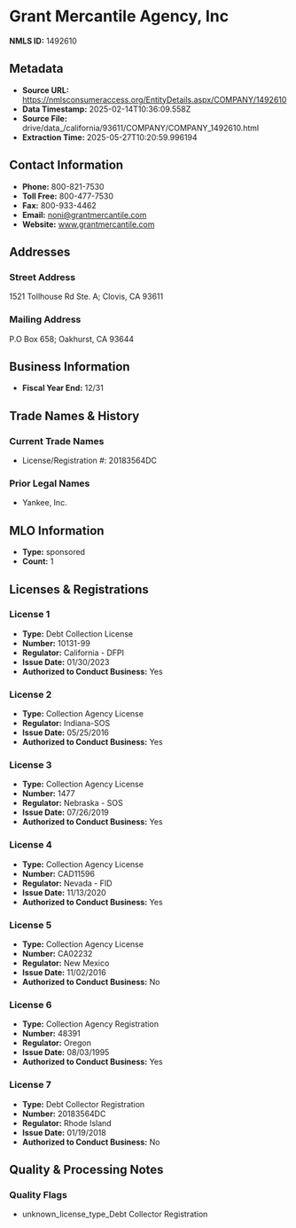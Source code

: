 # Grant Mercantile Agency, Inc

**NMLS ID:** 1492610

## Metadata
- **Source URL:** https://nmlsconsumeraccess.org/EntityDetails.aspx/COMPANY/1492610
- **Data Timestamp:** 2025-02-14T10:36:09.558Z
- **Source File:** drive/data_/california/93611/COMPANY/COMPANY_1492610.html
- **Extraction Time:** 2025-05-27T10:20:59.996194

## Contact Information
- **Phone:** 800-821-7530
- **Toll Free:** 800-477-7530
- **Fax:** 800-933-4462
- **Email:** noni@grantmercantile.com
- **Website:** www.grantmercantile.com

## Addresses
### Street Address
1521 Tollhouse Rd Ste. A; Clovis, CA 93611

### Mailing Address
P.O Box 658; Oakhurst, CA 93644

## Business Information
- **Fiscal Year End:** 12/31

## Trade Names & History
### Current Trade Names
- License/Registration #: 20183564DC

### Prior Legal Names
- Yankee, Inc.

## MLO Information
- **Type:** sponsored
- **Count:** 1

## Licenses & Registrations

### License 1
- **Type:** Debt Collection License
- **Number:** 10131-99
- **Regulator:** California - DFPI
- **Issue Date:** 01/30/2023
- **Authorized to Conduct Business:** Yes

### License 2
- **Type:** Collection Agency License
- **Regulator:** Indiana-SOS
- **Issue Date:** 05/25/2016
- **Authorized to Conduct Business:** Yes

### License 3
- **Type:** Collection Agency License
- **Number:** 1477
- **Regulator:** Nebraska - SOS
- **Issue Date:** 07/26/2019
- **Authorized to Conduct Business:** Yes

### License 4
- **Type:** Collection Agency License
- **Number:** CAD11596
- **Regulator:** Nevada - FID
- **Issue Date:** 11/13/2020
- **Authorized to Conduct Business:** Yes

### License 5
- **Type:** Collection Agency License
- **Number:** CA02232
- **Regulator:** New Mexico
- **Issue Date:** 11/02/2016
- **Authorized to Conduct Business:** No

### License 6
- **Type:** Collection Agency Registration
- **Number:** 48391
- **Regulator:** Oregon
- **Issue Date:** 08/03/1995
- **Authorized to Conduct Business:** Yes

### License 7
- **Type:** Debt Collector Registration
- **Number:** 20183564DC
- **Regulator:** Rhode Island
- **Issue Date:** 01/19/2018
- **Authorized to Conduct Business:** No

## Quality & Processing Notes
### Quality Flags
- unknown_license_type_Debt Collector Registration
